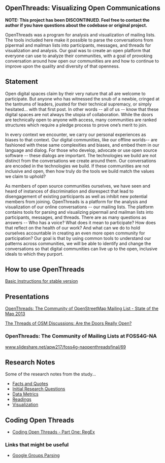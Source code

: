 ## OpenThreads: Visualizing Open Communications 

**NOTE: This project has been DISCONTINUED. Feel free to contact the author if you have questions about the codebase or original project.**

OpenThreads was a program for analysis and visualization of mailing lists. The tools included here make it possible to parse the conversations from pipermail and mailman lists into participants, messages, and threads for visualization and analysis. Our goal was to create an open platform that everyone can use to analyze their communities, with a goal of provoking conversation around how open our communities are and how to continue to improve upon the quality and diversity of that openness.

## Statement

Open digital spaces claim by their very nature that all are welcome to participate. But anyone who has witnessed the snub of a newbie, cringed at the tantrums of leaders, jousted for their technical supremacy, or simply hesitated... with that first post. In other words -- all of us -- know that these digital spaces are not always the utopia of collaboration. While the doors are technically open to anyone with access, many communities are ranked structures which require a pledge process to prove one’s merit to join. 

In every context we encounter, we carry our personal experiences as biases to that context. Our digital communities, like our offline worlds-- are fashioned with these same complexities and biases, and embed them in our language and dialog. For those who develop, advocate or use open source software -- these dialogs are important.  The technologies we build are not distinct from the conversations we create around them. Our conversations are encoded in the technologies we build. If these communities are not inclusive and open, then how truly do the tools we build match the values we claim to uphold? 

As members of open source communities ourselves, we have seen and heard of instances of discrimination and disrespect that lead to disengagement of existing participants as well as inhibit new potential members from joining. OpenThreads is a platform for the analysis and visualization of our online conversations -- our mailing lists. The platform contains tools for parsing and visualizing pipermail and mailman lists into participants, messages, and threads. There are as many questions as answers -- Who has a voice? What does it mean to participate?  How does that reflect on the health of our work?  And what can we do to hold ourselves accountable in creating an even more open community for participation? Our goal is that by using common tools to understand our patterns across communities, we will be able to identify and change the conversations so that digital communities can live up to the open, inclusive ideals to which they purport. 

## How to use OpenThreads

[Basic Instructions for stable version](https://github.com/elationfoundation/openThreads/wiki/instructions)

## Presentations

[OpenThreads: The Community of OpenStreetMap Mailing List - State of the Map 2013](http://www.slideshare.net/apw217/sotm-openthreadsfinal/85)

[The Threads of OSM Discussions: Are the Doors Really Open?](http://archive.org/details/sotmus2013-Alyssa_Wright_-_The_Threads_of_OSM_Discussions_-_Are_the_Doors_Really_Open-68098504)

### OpenThreads: The Community of Mailing Lists at FOSS4G-NA
www.slideshare.net/apw217/foss4g-naopenthreadsfinal/69

## Research Notes
Some of the research notes from the study...

* [Facts and Quotes](https://github.com/elationfoundation/openThreads/wiki/Facts-Quotes)
* [Initial Research Questions](https://github.com/elationfoundation/openThreads/wiki/Initial-Questions)
* [Data Metrics](https://github.com/elationfoundation/openThreads/wiki/DataMetrics)
* [Readings](https://github.com/elationfoundation/openThreads/wiki/Resources)
* [Visualization](https://github.com/elationfoundation/openThreads/wiki/Visualization)

## Coding Open Threads
* [Coding Open Threads - Part One: RegEx](https://github.com/elationfoundation/openThreads/wiki/A-journey-in-Regular-Expressions-and-ListServ%27s)

### Links that might be useful
* [Google Groups Parsing](http://saturnboy.com/2010/03/scraping-google-groups/)
